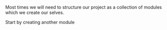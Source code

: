 Most times we will need to structure our project as a collection of modules which we create our selves.

Start by creating another module 